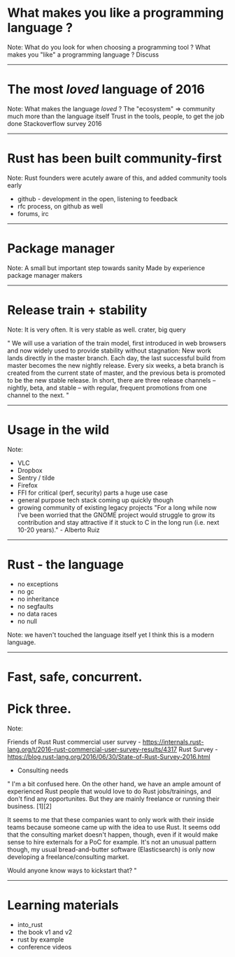 
# What makes you like a programming language ?

Note:
What do you look for when choosing a programming tool ? 
What makes you "like" a programming language ?
Discuss


---

# The most *loved* language of 2016

Note: 
What makes the language *loved* ?
The "ecosystem" => community much more than the language itself
Trust in the tools, people, to get the job done 
Stackoverflow survey 2016

---

# Rust has been built community-first 

Note: 
Rust founders were acutely aware of this, and added community tools early
* github - development in the open, listening to feedback
* rfc process, on github as well
* forums, irc

---

# Package manager

Note:
A small but important step towards sanity
Made by experience package manager makers

---

# Release train + stability


Note:
It is very often. It is very stable as well.
crater, big query

"
We will use a variation of the train model, first introduced in web browsers and now widely used to provide stability without stagnation:
New work lands directly in the master branch.
Each day, the last successful build from master becomes the new nightly release.
Every six weeks, a beta branch is created from the current state of master, and the previous beta is promoted to be the new stable release.
In short, there are three release channels – nightly, beta, and stable – with regular, frequent promotions from one channel to the next.
"

---

# Usage in the wild

Note:
* VLC
* Dropbox
* Sentry / tilde
* Firefox
* FFI for critical (perf, security) parts a huge use case
* general purpose tech stack coming up quickly though
* growing community of existing legacy projects
"For a long while now I’ve been worried that the GNOME project would struggle to grow its contribution and stay attractive if it stuck to C in the long run (i.e. next 10-20 years)." - Alberto Ruiz

---

# Rust - the language

* no exceptions
* no gc
* no inheritance
* no segfaults
* no data races
* no null

Note:
we haven't touched the language itself yet
I think this is a modern language.


---

# Fast, safe, concurrent.  
# Pick three.

Note:

Friends of Rust
Rust commercial user survey - https://internals.rust-lang.org/t/2016-rust-commercial-user-survey-results/4317
Rust Survey - https://blog.rust-lang.org/2016/06/30/State-of-Rust-Survey-2016.html

* Consulting needs

"
I'm a bit confused here. On the other hand, we have an ample amount of experienced Rust people that would love to do Rust jobs/trainings, and don't find any opportunites. But they are mainly freelance or running their business. [1][2]

It seems to me that these companies want to only work with their inside teams because someone came up with the idea to use Rust. It seems odd that the consulting market doesn't happen, though, even if it would make sense to hire externals for a PoC for example. It's not an unusual pattern though, my usual bread-and-butter software (Elasticsearch) is only now developing a freelance/consulting market.

Would anyone know ways to kickstart that?
"

---

# Learning materials

* into_rust
* the book v1 and v2
* rust by example
* conference videos


